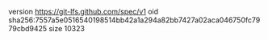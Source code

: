 version https://git-lfs.github.com/spec/v1
oid sha256:7557a5e0516540198514bb42a1a294a82bb7427a02aca046750fc7979cbd9425
size 10323
